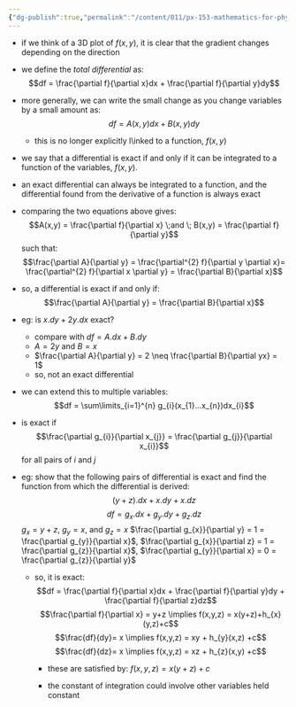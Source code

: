 ```yaml
---
{"dg-publish":true,"permalink":"/content/011/px-153-mathematics-for-physicists/term-1/px-153-g-functions-of-many-variables-calculus/px-153-g2-the-total-differential-and-exact-and-inexact-differentials/","noteIcon":"1","created":"2025-08-27T13:14:05.065+01:00","updated":"2024-11-26T19:37:36.000+00:00"}
---
```


- if we think of a 3D plot of $f(x,y)$, it is clear that the gradient changes depending on the direction
- we define the *total differential* as: 
$$df = \frac{\partial f}{\partial x}dx + \frac{\partial f}{\partial y}dy$$
- more generally, we can write the small change as you change variables by a small amount as: 
$$df = A(x,y)dx + B(x,y)dy$$
	- this is no longer explicitly l\inked to a function, $f(x,y)$

- we say that a differential is exact if and only if it can be integrated to a function of the variables, $f(x,y)$. 
- an exact differential can always be integrated to a function, and the differential found from the derivative of a function is always exact
- comparing the two equations above gives:
$$A(x,y) = \frac{\partial f}{\partial x} \;and \; B(x,y) = \frac{\partial f}{\partial y}$$ such that: 
$$\frac{\partial A}{\partial y} = \frac{\partial^{2} f}{\partial y \partial x}= \frac{\partial^{2} f}{\partial x \partial y} = \frac{\partial B}{\partial x}$$
- so, a differential is exact if and only if: 
$$\frac{\partial A}{\partial y} = \frac{\partial B}{\partial x}$$
- eg: is $x.dy+2y.dx$ exact?
	- compare with $df = A.dx + B.dy$
	- $A = 2y$ and $B=x$ 
	- $\frac{\partial A}{\partial y} = 2 \neq \frac{\partial B}{\partial yx} = 1$
	- so, not an exact differential
- we can extend this to multiple variables: 
$$df = \sum\limits_{i=1}^{n} g_{i}(x_{1}...x_{n})dx_{i}$$
- is exact if 
$$\frac{\partial g_{i}}{\partial x_{j}} = \frac{\partial g_{j}}{\partial x_{i}}$$ for all pairs of $i$ and $j$

- eg: show that the following pairs of differential is exact and find the function from which the differential is derived: 
$$(y+z).dx +x.dy +x.dz$$
	$$df = g_{x}.dx +g_{y}.dy+g_{z}.dz$$
		$g_{x}=y+z$, $g_{y}= x$, and $g_{z}=x$
		$\frac{\partial g_{x}}{\partial y} = 1 = \frac{\partial g_{y}}{\partial x}$, $\frac{\partial g_{x}}{\partial z} = 1 = \frac{\partial g_{z}}{\partial x}$, $\frac{\partial g_{y}}{\partial x} = 0 = \frac{\partial g_{z}}{\partial y}$
	- so, it is exact: 
	$$df = \frac{\partial f}{\partial x}dx + \frac{\partial f}{\partial y}dy + \frac{\partial f}{\partial z}dz$$
	$$\frac{\partial f}{\partial x} = y+z \implies f(x,y,z) = x(y+z)+h_{x}(y,z)+c$$
	$$\frac{df}{dy}= x \implies f(x,y,z) = xy + h_{y}(x,z) +c$$
	$$\frac{df}{dz}= x \implies f(x,y,z) = xz + h_{z}(x,y) +c$$
		- these are satisfied by: $f(x,y,z) = x(y+z)+c$

		- the constant of integration could involve other variables held constant